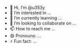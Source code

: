- 👋 Hi, I’m @u353y
- 👀 I’m interested in ...
- 🌱 I’m currently learning ...
- 💞️ I’m looking to collaborate on ...
- 📫 How to reach me ...
- 😄 Pronouns: ...
- ⚡ Fun fact: ...

<!---
u353y/u353y is a ✨ special ✨ repository because its `README.md` (this file) appears on your GitHub profile.
You can click the Preview link to take a look at your changes.
--->
